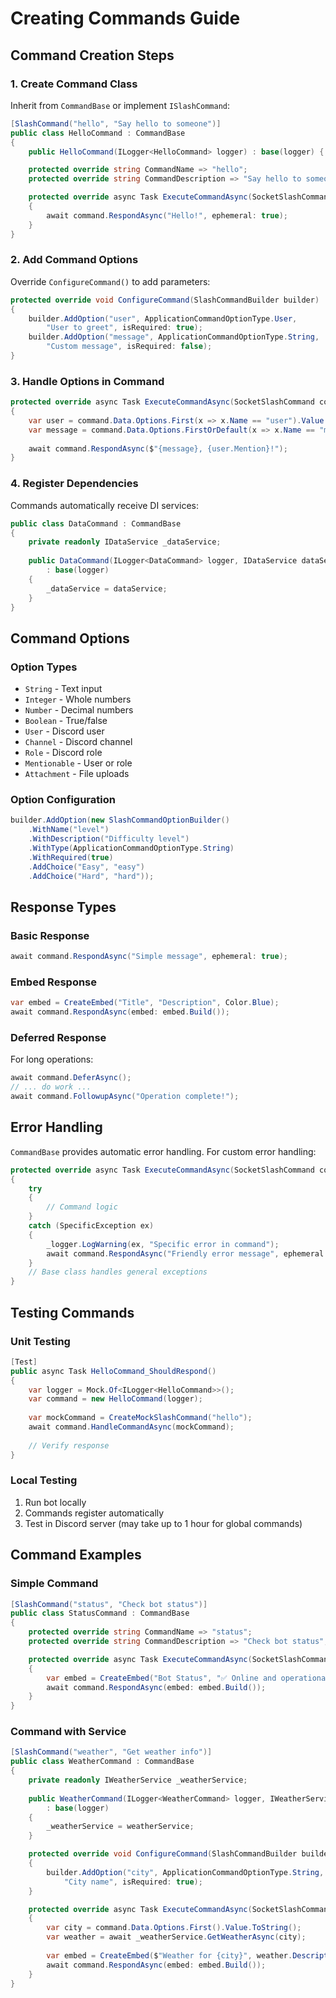 # Creating Commands Guide

## Command Creation Steps

### 1. Create Command Class
Inherit from `CommandBase` or implement `ISlashCommand`:

```csharp
[SlashCommand("hello", "Say hello to someone")]
public class HelloCommand : CommandBase
{
    public HelloCommand(ILogger<HelloCommand> logger) : base(logger) { }

    protected override string CommandName => "hello";
    protected override string CommandDescription => "Say hello to someone";

    protected override async Task ExecuteCommandAsync(SocketSlashCommand command)
    {
        await command.RespondAsync("Hello!", ephemeral: true);
    }
}
```

### 2. Add Command Options
Override `ConfigureCommand()` to add parameters:

```csharp
protected override void ConfigureCommand(SlashCommandBuilder builder)
{
    builder.AddOption("user", ApplicationCommandOptionType.User, 
        "User to greet", isRequired: true);
    builder.AddOption("message", ApplicationCommandOptionType.String, 
        "Custom message", isRequired: false);
}
```

### 3. Handle Options in Command
```csharp
protected override async Task ExecuteCommandAsync(SocketSlashCommand command)
{
    var user = command.Data.Options.First(x => x.Name == "user").Value as IUser;
    var message = command.Data.Options.FirstOrDefault(x => x.Name == "message")?.Value as string ?? "Hello";
    
    await command.RespondAsync($"{message}, {user.Mention}!");
}
```

### 4. Register Dependencies
Commands automatically receive DI services:

```csharp
public class DataCommand : CommandBase
{
    private readonly IDataService _dataService;
    
    public DataCommand(ILogger<DataCommand> logger, IDataService dataService) 
        : base(logger)
    {
        _dataService = dataService;
    }
}
```

## Command Options

### Option Types
- `String` - Text input
- `Integer` - Whole numbers
- `Number` - Decimal numbers
- `Boolean` - True/false
- `User` - Discord user
- `Channel` - Discord channel
- `Role` - Discord role
- `Mentionable` - User or role
- `Attachment` - File uploads

### Option Configuration
```csharp
builder.AddOption(new SlashCommandOptionBuilder()
    .WithName("level")
    .WithDescription("Difficulty level")
    .WithType(ApplicationCommandOptionType.String)
    .WithRequired(true)
    .AddChoice("Easy", "easy")
    .AddChoice("Hard", "hard"));
```

## Response Types

### Basic Response
```csharp
await command.RespondAsync("Simple message", ephemeral: true);
```

### Embed Response
```csharp
var embed = CreateEmbed("Title", "Description", Color.Blue);
await command.RespondAsync(embed: embed.Build());
```

### Deferred Response
For long operations:
```csharp
await command.DeferAsync();
// ... do work ...
await command.FollowupAsync("Operation complete!");
```

## Error Handling

`CommandBase` provides automatic error handling. For custom error handling:

```csharp
protected override async Task ExecuteCommandAsync(SocketSlashCommand command)
{
    try
    {
        // Command logic
    }
    catch (SpecificException ex)
    {
        _logger.LogWarning(ex, "Specific error in command");
        await command.RespondAsync("Friendly error message", ephemeral: true);
    }
    // Base class handles general exceptions
}
```

## Testing Commands

### Unit Testing
```csharp
[Test]
public async Task HelloCommand_ShouldRespond()
{
    var logger = Mock.Of<ILogger<HelloCommand>>();
    var command = new HelloCommand(logger);
    
    var mockCommand = CreateMockSlashCommand("hello");
    await command.HandleCommandAsync(mockCommand);
    
    // Verify response
}
```

### Local Testing
1. Run bot locally
2. Commands register automatically
3. Test in Discord server (may take up to 1 hour for global commands)

## Command Examples

### Simple Command
```csharp
[SlashCommand("status", "Check bot status")]
public class StatusCommand : CommandBase
{
    protected override string CommandName => "status";
    protected override string CommandDescription => "Check bot status";

    protected override async Task ExecuteCommandAsync(SocketSlashCommand command)
    {
        var embed = CreateEmbed("Bot Status", "✅ Online and operational");
        await command.RespondAsync(embed: embed.Build());
    }
}
```

### Command with Service
```csharp
[SlashCommand("weather", "Get weather info")]
public class WeatherCommand : CommandBase
{
    private readonly IWeatherService _weatherService;
    
    public WeatherCommand(ILogger<WeatherCommand> logger, IWeatherService weatherService) 
        : base(logger)
    {
        _weatherService = weatherService;
    }

    protected override void ConfigureCommand(SlashCommandBuilder builder)
    {
        builder.AddOption("city", ApplicationCommandOptionType.String, 
            "City name", isRequired: true);
    }

    protected override async Task ExecuteCommandAsync(SocketSlashCommand command)
    {
        var city = command.Data.Options.First().Value.ToString();
        var weather = await _weatherService.GetWeatherAsync(city);
        
        var embed = CreateEmbed($"Weather for {city}", weather.Description);
        await command.RespondAsync(embed: embed.Build());
    }
}
```